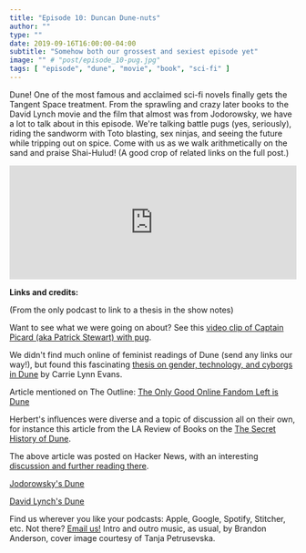 ```yaml
---
title: "Episode 10: Duncan Dune-nuts"
author: ""
type: ""
date: 2019-09-16T16:00:00-04:00
subtitle: "Somehow both our grossest and sexiest episode yet"
image: "" # "post/episode_10-pug.jpg"
tags: [ "episode", "dune", "movie", "book", "sci-fi" ]
---
```


Dune! One of the most famous and acclaimed sci-fi novels finally gets the Tangent Space treatment. From the sprawling and crazy later books to the David Lynch movie and the film that almost was from Jodorowsky, we have a lot to talk about in this episode. We're talking battle pugs (yes, seriously), riding the sandworm with Toto blasting, sex ninjas, and seeing the future while tripping out on spice. Come with us as we walk arithmetically on the sand and praise Shai-Hulud! (A good crop of related links on the full post.)

<p>
<iframe src="https://pinecast.com/player/3bd03284-caa4-49c3-9f6c-c2e65a269b73?theme=thick" seamless height="200" style="border:0" class="pinecast-embed" frameborder="0" width="100%"></iframe>

<!--more-->

**Links and credits:**

(From the only podcast to link to a thesis in the show notes)

Want to see what we were going on about? See this [video clip of Captain Picard (aka Patrick Stewart) with pug](https://www.youtube.com/watch?v=CnuaXR933mA).

We didn't find much online of feminist readings of Dune (send any links our way!), but found this fascinating [thesis on gender, technology, and cyborgs in Dune](https://corpus.ulaval.ca/jspui/handle/20.500.11794/27138) by Carrie Lynn Evans.

Article mentioned on The Outline: [The Only Good Online Fandom Left is Dune](https://theoutline.com/post/5333/dune-revival-2018-david-lynch)

Herbert's influences were diverse and a topic of discussion all on their own, for instance this article from the LA Review of Books on the [The Secret History of Dune](https://lareviewofbooks.org/article/the-secret-history-of-dune/).

The above article was posted on Hacker News, with an interesting [discussion and further reading there](https://news.ycombinator.com/item?id=20858875).

[Jodorowsky's Dune](https://en.wikipedia.org/wiki/Jodorowsky%27s_Dune)

[David Lynch's Dune](https://en.wikipedia.org/wiki/Dune_(1984_film))

Find us wherever you like your podcasts: Apple, Google, Spotify, Stitcher, etc. Not there? [Email us!](mailto:tangentspace@protonmail.com) Intro and outro music, as usual, by Brandon Anderson, cover image courtesy of Tanja Petrusevska.

